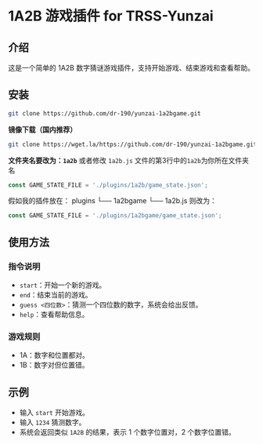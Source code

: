 # 1A2B 游戏插件 for TRSS-Yunzai

## 介绍
这是一个简单的 1A2B 数字猜谜游戏插件，支持开始游戏、结束游戏和查看帮助。

## 安装
```bash
git clone https://github.com/dr-190/yunzai-1a2bgame.git
```
**镜像下载（国内推荐）**
```bash
git clone https://wget.la/https://github.com/dr-190/yunzai-1a2bgame.git
```

**文件夹名要改为：`1a2b`**
或者修改 `1a2b.js` 文件的第3行中的`1a2b`为你所在文件夹名
```JavaScript
const GAME_STATE_FILE = './plugins/1a2b/game_state.json';
```
假如我的插件放在：
plugins
└── 1a2bgame
    └── 1a2b.js
则改为：
```JavaScript
const GAME_STATE_FILE = './plugins/1a2bgame/game_state.json';
```

## 使用方法

### 指令说明
- `start`：开始一个新的游戏。
- `end`：结束当前的游戏。
- `guess <四位数>`：猜测一个四位数的数字，系统会给出反馈。
- `help`：查看帮助信息。

### 游戏规则
- 1A：数字和位置都对。
- 1B：数字对但位置错。

## 示例
- 输入 `start` 开始游戏。
- 输入 `1234` 猜测数字。
- 系统会返回类似 `1A2B` 的结果，表示 1 个数字位置对，2 个数字位置错。
